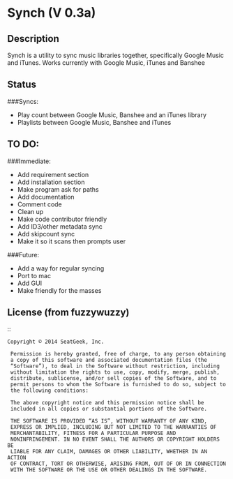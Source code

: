 Synch (V 0.3a)
=====

Description
-----------

Synch is a utility to sync music libraries together, specifically Google Music and iTunes.
Works currently with Google Music, iTunes and Banshee


Status
------

###Syncs:
- Play count between Google Music, Banshee and an iTunes library
- Playlists between Google Music, Banshee and iTunes

TO DO:
------

###Immediate:

- Add requirement section
- Add installation section
- Make program ask for paths
- Add documentation
- Comment code
- Clean up
- Make code contributor friendly
- Add ID3/other metadata sync
- Add skipcount sync
- Make it so it scans then prompts user

 
###Future:

- Add a way for regular syncing
- Port to mac
- Add GUI
- Make friendly for the masses



License (from fuzzywuzzy)
-------------------------

::
    
    Copyright © 2014 SeatGeek, Inc.

     Permission is hereby granted, free of charge, to any person obtaining
     a copy of this software and associated documentation files (the
     “Software”), to deal in the Software without restriction, including
     without limitation the rights to use, copy, modify, merge, publish,
     distribute, sublicense, and/or sell copies of the Software, and to
     permit persons to whom the Software is furnished to do so, subject to
     the following conditions:

     The above copyright notice and this permission notice shall be
     included in all copies or substantial portions of the Software.

     THE SOFTWARE IS PROVIDED “AS IS”, WITHOUT WARRANTY OF ANY KIND,
     EXPRESS OR IMPLIED, INCLUDING BUT NOT LIMITED TO THE WARRANTIES OF
     MERCHANTABILITY, FITNESS FOR A PARTICULAR PURPOSE AND
     NONINFRINGEMENT. IN NO EVENT SHALL THE AUTHORS OR COPYRIGHT HOLDERS BE
     LIABLE FOR ANY CLAIM, DAMAGES OR OTHER LIABILITY, WHETHER IN AN ACTION
     OF CONTRACT, TORT OR OTHERWISE, ARISING FROM, OUT OF OR IN CONNECTION
     WITH THE SOFTWARE OR THE USE OR OTHER DEALINGS IN THE SOFTWARE.
